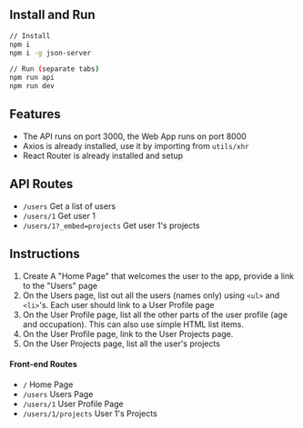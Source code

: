 ## Install and Run

```sh
// Install
npm i
npm i -g json-server

// Run (separate tabs)
npm run api
npm run dev
```

## Features

- The API runs on port 3000, the Web App runs on port 8000
- Axios is already installed, use it by importing from `utils/xhr`
- React Router is already installed and setup

## API Routes

- `/users` Get a list of users
- `/users/1` Get user 1
- `/users/1?_embed=projects` Get user 1's projects

## Instructions

1. Create A "Home Page" that welcomes the user to the app, provide a link to the "Users" page
2. On the Users page, list out all the users (names only) using `<ul>` and `<li>`'s. Each user should link to a User Profile page
3. On the User Profile page, list all the other parts of the user profile (age and occupation). This can also use simple HTML list items.
4. On the User Profile page, link to the User Projects page.
5. On the User Projects page, list all the user's projects

#### Front-end Routes

- `/` Home Page
- `/users` Users Page
- `/users/1` User Profile Page
- `/users/1/projects` User 1's Projects
